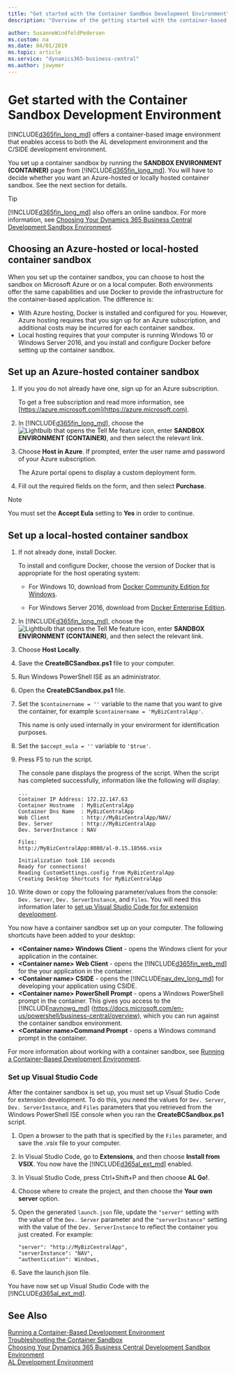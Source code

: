 ```yaml
---
title: "Get started with the Container Sandbox Development Environment"
description: "Overview of the getting started with the container-based development."

author: SusanneWindfeldPedersen
ms.custom: na
ms.date: 04/01/2019
ms.topic: article
ms.service: "dynamics365-business-central"
ms.author: jswymer
---
```


# Get started with the Container Sandbox Development Environment
[!INCLUDE[d365fin_long_md](includes/d365fin_long_md.md)] offers a container-based image environment that enables access to both the AL development environment and the C/SIDE development environment. 

You set up a container sandbox by running the **SANDBOX ENVIRONMENT (CONTAINER)** page from [!INCLUDE[d365fin_long_md](includes/d365fin_long_md.md)]. You will have to decide whether you want an Azure-hosted or locally hosted container sandbox. See the next section for details.

> [!TIP]
> [!INCLUDE[d365fin_long_md](includes/d365fin_long_md.md)] also offers an online sandbox. For more information, see [Choosing Your Dynamics 365 Business Central Development Sandbox Environment](devenv-sandbox-overview.md).

## <a name="AzureVsLocal"></a>Choosing an Azure-hosted or local-hosted container sandbox
When you set up the container sandbox, you can choose to host the sandbox on Microsoft Azure or on a local computer. Both environments offer the same capabilities and use Docker to provide the infrastructure for the container-based application. The difference is:

- With Azure hosting, Docker is installed and configured for you. However, Azure hosting requires that you sign up for an Azure subscription, and additional costs may be incurred for each container sandbox.
- Local hosting requires that your computer is running Windows 10 or Windows Server 2016, and you install and configure Docker before setting up the container sandbox.

## Set up an Azure-hosted container sandbox
1. If you you do not already have one, sign up for an Azure subscription.

    To get a free subscription and read more information, see [https://azure.microsoft.com](https://azure.microsoft.com).

2. In [!INCLUDE[d365fin_long_md](includes/d365fin_long_md.md)], choose the ![Lightbulb that opens the Tell Me feature](../media/search_small.png "Tell me what you want to do") icon, enter **SANDBOX ENVIRONMENT (CONTAINER)**, and then select the relevant link.
3. Choose **Host in Azure**. If prompted, enter the user name amd password of your Azure subscription. 

    The Azure portal opens to display a custom deployment form. 
4. Fill out the required fields on the form, and then select **Purchase**.

> [!NOTE]  
> You must set the **Accept Eula** setting to **Yes** in order to continue.


## Set up a local-hosted container sandbox

1. If not already done, install Docker.

    To install and configure Docker, choose the version of Docker that is appropriate for the host operating system:

    - For Windows 10, download from [Docker Community Edition for Windows](https://store.docker.com/editions/community/docker-ce-desktop-windows).

    - For Windows Server 2016, download from [Docker Enterprise Edition](https://www.docker.com/enterprise-edition).

2. In [!INCLUDE[d365fin_long_md](includes/d365fin_long_md.md)], choose the ![Lightbulb that opens the Tell Me feature](../media/search_small.png "Tell me what you want to do") icon, enter **SANDBOX ENVIRONMENT (CONTAINER)**, and then select the relevant link.
3. Choose **Host Locally**.
4. Save the **CreateBCSandbox.ps1** file to your computer.
5. Run Windows PowerShell ISE as an administrator.
6. Open the **CreateBCSandbox.ps1** file.
7. Set the `$containername = ''` variable to the name that you want to give the container, for example `$containername = 'MyBizCentralApp'`.

    This name is only used internally in your envirorment for identification purposes.
8. Set the `$accept_eula = ''` variable to `'$true'`.
9. Press F5 to run the script.

    The console pane displays the progress of the script. When the script has completed successfully, information like the following will display:
    ```
    ...
    Container IP Address: 172.22.147.63
    Container Hostname  : MyBizCentralApp
    Container Dns Name  : MyBizCentralApp
    Web Client          : http://MyBizCentralApp/NAV/
    Dev. Server         : http://MyBizCentralApp
    Dev. ServerInstance : NAV

    Files:
    http://MyBizCentralApp:8080/al-0.15.18566.vsix

    Initialization took 116 seconds
    Ready for connections!
    Reading CustomSettings.config from MyBizCentralApp
    Creating Desktop Shortcuts for MyBizCentralApp
    ```

10. Write down or copy the following parameter/values from the console: `Dev. Server`,  `Dev. ServerInstance`, and `Files`. You will need this information later to [set up Visual Studio Code for for extension development](#VSCode).

You now have a container sandbox set up on your computer. The following shortcuts have been added to your desktop:

- **\<Container name\> Windows Client** - opens the Windows client for your application in the container.
- **\<Container name\> Web Client** - opens the [!INCLUDE[d365fin_web_md](includes/d365fin_web_md.md)] for the your application in the container.
- **\<Container name\> CSIDE** - opens the [!INCLUDE[nav_dev_long_md](includes/nav_dev_long_md.md)] for developing your application using CSIDE.
- **\<Container name\> PowerShell Prompt** - opens a Windows PowerShell prompt in the container. This gives you access to the [!INCLUDE[navnowg_md](includes/navnow_md.md)] (https://docs.microsoft.com/en-us/powershell/business-central/overview), which you can run against the container sandbox environment. 
- **\<Container name\>Command Prompt**  - opens a Windows command prompt in the container.


For more information about working with a container sandbox, see [Running a Container-Based Development Environment](devenv-running-container-development.md).

### <a name="VSCode"></a>Set up Visual Studio Code
After the container sandbox is set up, you must set up Visual Studio Code for extension development. To do this, you need the values for `Dev. Server`,  `Dev. ServerInstance`, and `Files` parameters that you retrieved from the Windows PowerShell ISE console when you ran the **CreateBCSandbox.ps1** script. 

1. Open a browser to the path that is specified by the `Files` parameter, and save the .vsix file to your computer.
2. In Visual Studio Code, go to **Extensions**, and then choose **Install from VSIX**.
    You now have the [!INCLUDE[d365al_ext_md](../includes/d365al_ext_md.md)] enabled.
3. In Visual Studio Code, press Ctrl+Shift+P and then choose **AL Go!**.
4. Choose where to create the project, and then choose the **Your own server** option.
5. Open the generated `launch.json` file, update the `"server"` setting with the value of the `Dev. Server` parameter and the `"serverInstance"` setting with the value of the `Dev. ServerInstance` to reflect the container you just created. For example:

    ```
    "server": "http://MyBizCentralApp",
    "serverInstance": "NAV",
    "authentication": Windows,
    ```
6. Save the launch.json file.

You have now set up Visual Studio Code with the [!INCLUDE[d365al_ext_md](../includes/d365al_ext_md.md)].


<!-- 
Creating container MyBCapp2 from image navinsider.azurecr.io/dynamics-nav:11.0.21063.0-finus
Waiting for container MyBCapp2 to be ready
Initializing...
Starting Container
Hostname is MyBCapp2
PublicDnsName is MyBCapp2
Using Windows Authentication
Starting Local SQL Server
Starting Internet Information Server
Modifying NAV Service Tier Config File with Instance Specific Settings
Starting NAV Service Tier
Creating DotNetCore NAV Web Server Instance
Enabling Financials User Experience
Creating http download site
Creating Windows user jswymer
Setting SA Password and enabling SA
Creating NAV user
Container IP Address: 172.22.147.63
Container Hostname  : MyBCapp2
Container Dns Name  : MyBCapp2
Web Client          : http://MyBCapp2/NAV/
Dev. Server         : http://MyBCapp2
Dev. ServerInstance : NAV

Files:
http://MyBCapp2:8080/al-0.15.18566.vsix

Initialization took 116 seconds
Ready for connections!
Reading CustomSettings.config from MyBCapp2
Creating Desktop Shortcuts for MyBCapp2
-->


## See Also
[Running a Container-Based Development Environment](devenv-running-container-development.md)  
[Troubleshooting the Container Sandbox](https://blogs.msdn.microsoft.com/freddyk/2017/10/29/troubleshooting-nav-on-docker/)  
[Choosing Your Dynamics 365 Business Central Development Sandbox Environment](devenv-sandbox-overview.md)  
[AL Development Environment](devenv-reference-overview.md)  
